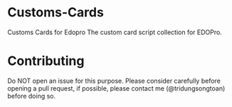 # Customs-Cards
Customs Cards for Edopro
The custom card script collection for EDOPro.
# Contributing
Do NOT open an issue for this purpose.
Please consider carefully before opening a pull request, if possible, please contact me (@tridungsongtoan) before doing so.
